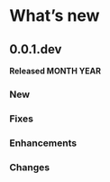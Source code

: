 # What’s new

## 0.0.1.dev

**Released MONTH YEAR**

### New

### Fixes

### Enhancements

### Changes

